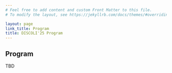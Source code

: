 ```yaml
---
# Feel free to add content and custom Front Matter to this file.
# To modify the layout, see https://jekyllrb.com/docs/themes/#overriding-theme-defaults

layout: page
link_title: Program
title: DISCOLI'25 Program
---
```


## Program

TBD

<!--
The workshop is scheduled in the morning of **Wednesday 1st of May, 2024**.
Please also see the [DCOSS-IoT Program](https://dcoss.org/dcoss24/program/).

## Program

* 09:00-10:00: __Keynote Talk__ **“Cryptographic Frameworks for IoT devices in light of AI and Post Quantum technologies**“ by Dr. Najwa Aaraj, Technology Innovation Institute, UAE
* 10:00 -- 10:30: Coffee Break
* 10:30 -- 10:45: **Introduction to DISCOLI'24**
* 10.45 -- 11:00: _Ioana-Valentina Marin, Eduard-Claudiu Ciurezu, Radu-Ioan Ciobanu and Ciprian Dobre._ ***Analysis and Prediction of Outdoor Human Mobility Using Collaborative Learning***
* 11.00 -- 11:15:: _Carmela Comito, Agostino Forestiero and Bettina Fazzinga._ ***A Distributed AI-based Disease Classification Approach***
* 11.15 -- 11:30: _Dakshanya Maddala and Habib M. Ammari._ ***Irregular Honeycomb Network: Revolutionizing k-Coverage in Spatial Wireless Sensor Networks***
* 11.30 -- 11:45: _Gianluca Aguzzi and Claudio Savaglio Engineering._ ***Distributed Collective Intelligence in Cyber-Physical Swarms Engineering***
* 11.45 -- 12:00: _Loris Belcastro, Fabrizio Marozzo, Aleandro Presta and Domenico Talia._ ***A Spark-based Task Allocation Solution for Machine Learning in the Edge-Cloud Continuum***
* 12.00 -- 12:15: _Nawaz Ali, Gianluca Aloi, Pasquale Pace, Michele Gianfelice, Francesco Pupo, Raffaele Gravina and Giancarlo Fortino._ ***Simulators for system dataset generation in the Edge-to-Cloud continuum***
* 12.15 -- 12:30: _Fabrizio Marozzo and Andrea Vinci._ ***Design of Platform-Independent IoT Applications in the Edge-Cloud Continuum***
* 12.30 -- 12:45: _Claudio Savaglio, Luca Greco, Francesco Pupo and Giuseppe D’Aniello._ ***ENTRUST: usEr ceNtric plaTform foR continoUS healThcare***
* 12.45 -- 13:00: **Final Discussion & Workshop Closure**

-->